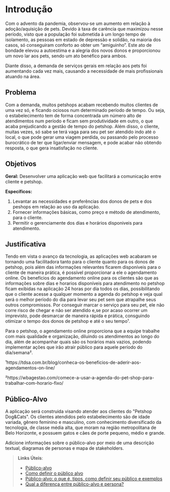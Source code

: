 # Introdução

Com o advento da pandemia, observou-se um aumento em relação à adoção/aquisição de pets. Devido à taxa de carência que maximizou nesse período, visto que a população foi submetida à um longo tempo de isolamento, as pessoas em estado de depressão e solidão, na maioria dos casos, só conseguiram conforto ao obter um “amiguinho”. Este ato de bondade elevou a autoestima e a alegria dos novos donos e proporcionou um novo lar aos pets, sendo um ato benéfico para ambos. 

Diante disso, a demanda de serviços gerais em relação aos pets foi aumentando cada vez mais, causando a necessidade de mais profissionais atuando na área.

## Problema

Com a demanda, muitos petshops acabam recebendo muitos clientes de uma vez só, e ficando ociosos num determinado período de tempo. Ou seja, o estabelecimento tem de forma concentrada um número alto de atendimentos num período e ficam sem produtividade em outro, o que acaba prejudicando a gestão de tempo do petshop. Além disso, o cliente, muitas vezes, só sabe se terá vaga para seu pet ser atendido indo até o local, o que pode gerar uma viagem perdida, ou passando pelo processo burocrático de ter que ligar/enviar mensagem, e pode acabar não obtendo resposta, o que gera insatisfação no cliente.


## Objetivos

**Geral:**
Desenvolver uma aplicação web que facilitará a comunicação entre cliente e petshop.

**Específicos:**
 1) Levantar as necessidades e preferências dos donos de pets e dos peshops em relação ao uso da aplicação.
 2) Fornecer informações básicas, como preço e método de atendimento, para o cliente.
 3) Permitir o gerenciamente dos dias e horários disponiveis para atendimento.
 

## Justificativa

Tendo em vista o avanço da tecnologia, as aplicações web acabaram se tornando uma facilitadora tanto para o cliente quanto para os donos de petshop, pois além das informações relevantes ficarem disponíveis para o cliente de maneira prática, é possível proporcionar a ele o agendamento online. Os benefícios do agendamento online para os clientes são que as informações sobre dias e horarios disponíveis para atendimento no petshop ficam exibidas na aplicação 24 horas por dia todos os dias, possibilitando que o cliente acesse a qualquer momento a agenda do petshop e veja qual será o melhor período do dia para levar seu pet sem que atrapalhe seus outros compromissos. Por conseguir marcar o serviço para seu pet, ele não corre risco de chegar e não ser atendido e,se por acaso ocorrer um imprevisto, pode desmarcar de maneira rápida e prática, consguindo otimizar o tempo dos donos de petshop e até o seu tempo¹.

Para o petshop, o agendamento online proporciona que a equipe trabalhe com mais qualidade e organização, diluindo os atendimentos ao longo do dia, além de acompanhar quais são os horários mais vazios, podendo implementar ações que irão atrair público para aquele período do dia/semana².

¹https://tdsa.com.br/blog/conheca-os-beneficios-de-aderir-aos-agendamentos-on-line/

²https://wbagestao.com/comece-a-usar-a-agenda-do-pet-shop-para-trabalhar-com-horario-fixo/


## Público-Alvo

A aplicação será construida visando atender aos clientes do "Petshop Dog&Cats". Os clientes atendidos pelo estabelecimento são de idade variada, gênero feminino e masculino, com conhecimento diversificado da tecnologia, de classe média alta, que moram na região metropolitana de Belo Horizonte, e possuem gatos e cães de porte pequeno, médio e grande. 

Adicione informações sobre o público-alvo por meio de uma descrição textual, diagramas de personas e mapa de stakeholders.

> **Links Úteis**:
> - [Público-alvo](https://blog.hotmart.com/pt-br/publico-alvo/)
> - [Como definir o público alvo](https://exame.com/pme/5-dicas-essenciais-para-definir-o-publico-alvo-do-seu-negocio/)
> - [Público-alvo: o que é, tipos, como definir seu público e exemplos](https://klickpages.com.br/blog/publico-alvo-o-que-e/)
> - [Qual a diferença entre público-alvo e persona?](https://rockcontent.com/blog/diferenca-publico-alvo-e-persona/)
